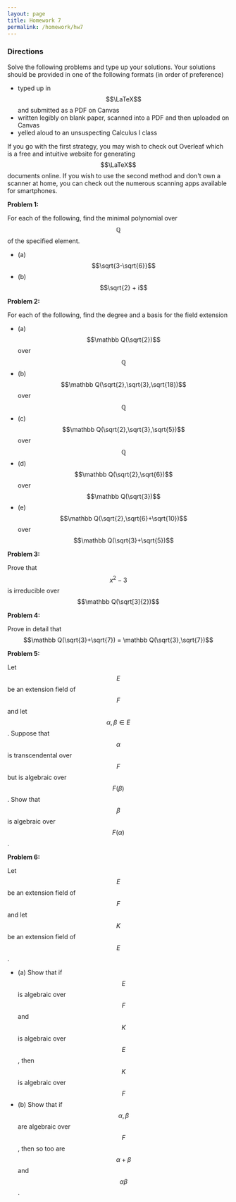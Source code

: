 ```yaml
---
layout: page
title: Homework 7
permalink: /homework/hw7
---
```


### Directions
Solve the following problems and type up your solutions.  Your solutions should be provided in one of the following formats (in order of preference)
* typed up in $$\LaTeX$$ and submitted as a PDF on Canvas
* written legibly on blank paper, scanned into a PDF and then uploaded on Canvas
* yelled aloud to an unsuspecting Calculus I class

If you go with the first strategy, you may wish to check out Overleaf which is a free and intuitive website for generating $$\LaTeX$$ documents online.
If you wish to use the second method and don't own a scanner at home, you can check out the numerous scanning apps available for smartphones.

**Problem 1:**  

For each of the following, find the minimal polynomial over $$\mathbb Q$$ of the specified element.

* (a) $$\sqrt{3-\sqrt{6}}$$
* (b) $$\sqrt{2} + i$$

**Problem 2:**

For each of the following, find the degree and a basis for the field extension 

* (a) $$\mathbb Q(\sqrt{2})$$ over $$\mathbb Q$$
* (b) $$\mathbb Q(\sqrt{2},\sqrt{3},\sqrt{18})$$ over $$\mathbb Q$$
* (c) $$\mathbb Q(\sqrt{2},\sqrt{3},\sqrt{5})$$ over $$\mathbb Q$$
* (d) $$\mathbb Q(\sqrt{2},\sqrt{6})$$ over $$\mathbb Q(\sqrt{3})$$
* (e) $$\mathbb Q(\sqrt{2},\sqrt{6}+\sqrt{10})$$ over $$\mathbb Q(\sqrt{3}+\sqrt{5})$$

**Problem 3:**

Prove that $$x^2-3$$ is irreducible over $$\mathbb Q(\sqrt[3]{2})$$

**Problem 4:**

Prove in detail that $$\mathbb Q(\sqrt{3}+\sqrt{7}) = \mathbb Q(\sqrt{3},\sqrt{7})$$

**Problem 5:**

Let $$E$$ be an extension field of $$F$$ and let $$\alpha,\beta\in E$$.
Suppose that $$\alpha$$ is transcendental over $$F$$ but is algebraic over $$F(\beta)$$.
Show that $$\beta$$ is algebraic over $$F(\alpha)$$.

**Problem 6:**

Let $$E$$ be an extension field of $$F$$ and let $$K$$ be an extension field of $$E$$.

* (a) Show that if $$E$$ is algebraic over $$F$$ and $$K$$ is algebraic over $$E$$, then $$K$$ is algebraic over $$F$$
* (b) Show that if $$\alpha,\beta$$ are algebraic over $$F$$, then so too are $$\alpha+\beta$$ and $$\alpha\beta$$.



